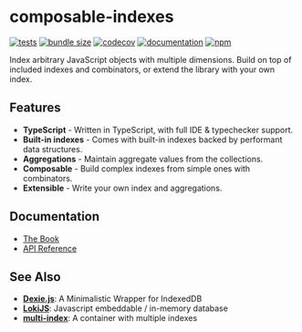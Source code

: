 # composable-indexes

[![tests](https://github.com/utdemir/composable-indexes/actions/workflows/build_and_test.yaml/badge.svg)](https://github.com/utdemir/composable-indexes/actions/workflows/build_and_test.yaml?query=branch%3Amain)
[![bundle size](https://img.shields.io/bundlephobia/minzip/composable-indexes)](https://bundlephobia.com/result?p=composable-indexes)
[![codecov](https://codecov.io/gh/utdemir/composable-indexes/branch/main/graph/badge.svg?token=CYXNRQQ07B)](https://codecov.io/gh/utdemir/composable-indexes)
[![documentation](https://img.shields.io/badge/documentation-available-blue)](https://utdemir.github.io/composable-indexes)
[![npm](https://img.shields.io/npm/v/composable-indexes)](https://www.npmjs.com/package/composable-indexes)

Index arbitrary JavaScript objects with multiple dimensions. Build on top of included indexes and combinators, or extend the library with your own index.

## Features

* **TypeScript** - Written in TypeScript, with full IDE & typechecker support.
* **Built-in indexes** - Comes with built-in indexes backed by performant data structures.
* **Aggregations** - Maintain aggregate values from the collections.
* **Composable** - Build complex indexes from simple ones with combinators.
* **Extensible** - Write your own index and aggregations.

## Documentation

* [The Book](https://utdemir.github.io/composable-indexes/modules/composable_indexes_docs.html)
* [API Reference](https://utdemir.github.io/composable-indexes/modules/composable_indexes.html)

## See Also

* [**Dexie.js**](https://dexie.org): A Minimalistic Wrapper for IndexedDB
* [**LokiJS**](https://github.com/techfort/LokiJS): Javascript embeddable / in-memory database
* [**multi-index**](https://github.com/arielshaqed/multi-index): A container with multiple indexes
